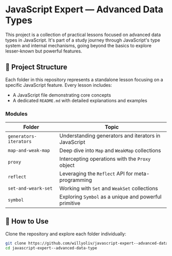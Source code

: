 # JavaScript Expert — Advanced Data Types

This project is a collection of practical lessons focused on advanced data types in JavaScript. It's part of a study journey through JavaScript's type system and internal mechanisms, going beyond the basics to explore lesser-known but powerful features.

## 📁 Project Structure

Each folder in this repository represents a standalone lesson focusing on a specific JavaScript feature. Every lesson includes:

- A JavaScript file demonstrating core concepts
- A dedicated `README.md` with detailed explanations and examples

### Modules

| Folder               | Topic                    |
|----------------------|--------------------------|
| `generators-iterators` | Understanding generators and iterators in JavaScript |
| `map-and-weak-map`     | Deep dive into `Map` and `WeakMap` collections |
| `proxy`                | Intercepting operations with the `Proxy` object |
| `reflect`              | Leveraging the `Reflect` API for meta-programming |
| `set-and-weark-set`    | Working with `Set` and `WeakSet` collections |
| `symbol`               | Exploring `Symbol` as a unique and powerful primitive |

## 🚀 How to Use

Clone the repository and explore each folder individually:

```bash
git clone https://github.com/willyoliv/javascript-expert--advanced-data-type.git
cd javascript-expert--advanced-data-type
```